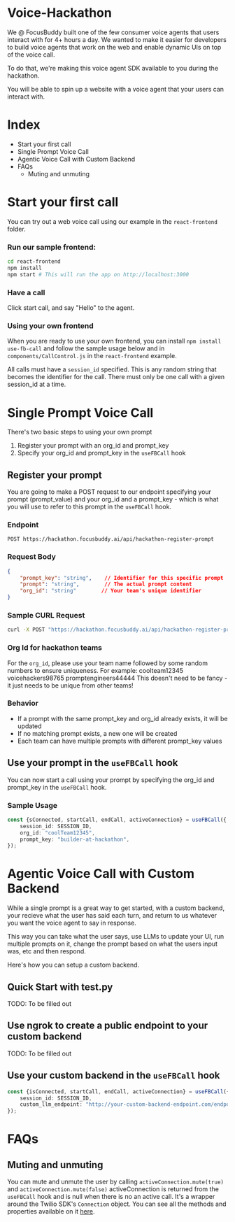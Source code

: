 # Voice-Hackathon

We @ FocusBuddy built one of the few consumer voice agents that users interact with for 4+ hours a day.
We wanted to make it easier for developers to build voice agents that work on the web and enable dynamic UIs on top of the voice call.

To do that, we're making this voice agent SDK available to you during the hackathon.

You will be able to spin up a website with a voice agent that your users can interact with.

# Index
- Start your first call
- Single Prompt Voice Call
- Agentic Voice Call with Custom Backend
- FAQs
  - Muting and unmuting

# Start your first call
You can try out a web voice call using our example in the `react-frontend` folder.

### Run our sample frontend:
```bash
cd react-frontend
npm install
npm start # This will run the app on http://localhost:3000
```

### Have a call
Click start call, and say "Hello" to the agent.

### Using your own frontend
When you are ready to use your own frontend, you can install `npm install use-fb-call` and follow the sample usage below and in `components/CallControl.js` in the `react-frontend` example.

All calls must have a `session_id` specified. This is any random string that becomes the identifier for the call. There must only be one call with a given session_id at a time.

# Single Prompt Voice Call

There's two basic steps to using your own prompt
1. Register your prompt with an org_id and prompt_key
2. Specify your org_id and prompt_key in the `useFBCall` hook

## Register your prompt

You are going to make a POST request to our endpoint specifying your prompt (prompt_value) and your org_id and a prompt_key - which is what you will use to refer to this prompt in the `useFBCall` hook.

### Endpoint
`POST https://hackathon.focusbuddy.ai/api/hackathon-register-prompt`

### Request Body
```json
{
    "prompt_key": "string",    // Identifier for this specific prompt
    "prompt": "string",        // The actual prompt content
    "org_id": "string"        // Your team's unique identifier
}
```

### Sample CURL Request
```bash
curl -X POST "https://hackathon.focusbuddy.ai/api/hackathon-register-prompt" -H "Content-Type: application/json" -d '{"prompt_key": "builder-at-hackathon", "prompt": "You are a builder at a hackthon excited to build a voice AI project", "org_id": "coolteam12345"}'
```

### Org Id for hackathon teams
For the `org_id`, please use your team name followed by some random numbers to ensure uniqueness. For example:
coolteam12345
voicehackers98765
promptengineers44444
This doesn't need to be fancy - it just needs to be unique from other teams!

### Behavior
- If a prompt with the same prompt_key and org_id already exists, it will be updated
- If no matching prompt exists, a new one will be created
- Each team can have multiple prompts with different prompt_key values

## Use your prompt in the `useFBCall` hook

You can now start a call using your prompt by specifying the org_id and prompt_key in the `useFBCall` hook.

### Sample Usage
```typescript
const {sConnected, startCall, endCall, activeConnection} = useFBCall({
    session_id: SESSION_ID,
    org_id: "coolTeam12345",
    prompt_key: "builder-at-hackathon",
});
```

# Agentic Voice Call with Custom Backend

While a single prompt is a great way to get started, with a custom backend, your recieve what the user has said each turn, and return to us whatever you want the voice agent to say in response. 

This way you can take what the user says, use LLMs to update your UI, run multiple prompts on it, change the prompt based on what the users input was, etc and then respond.

Here's how you can setup a custom backend.

## Quick Start with test.py
TODO: To be filled out

## Use ngrok to create a public endpoint to your custom backend
TODO: To be filled out

## Use your custom backend in the `useFBCall` hook
```typescript
const {isConnected, startCall, endCall, activeConnection} = useFBCall({
    session_id: SESSION_ID,
    custom_llm_endpoint: "http://your-custom-backend-endpoint.com/endpoint",
});
```

# FAQs
## Muting and unmuting
You can mute and unmute the user by calling `activeConnection.mute(true)` and `activeConnection.mute(false)`
activeConnection is returned from the `useFBCall` hook and is null when there is no an active call.
It's a wrapper around the Twilio SDK's `Connection` object. You can see all the methods and properties available on it [here](https://www.twilio.com/docs/voice/sdks/javascript/v1/connection#method-reference).


